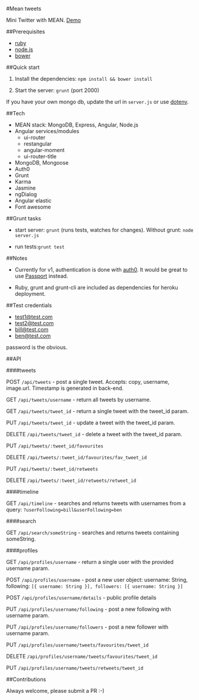 #Mean tweets

Mini Twitter with MEAN. [Demo](http://mean-tweets.herokuapp.com)


##Prerequisites

- [ruby](https://www.ruby-lang.org/en/documentation/installation/)
- [node.js](http://nodejs.org/)
- [bower](http://bower.io/)


##Quick start

1) Install the dependencies: `npm install && bower install`

2) Start the server: `grunt` (port 2000)

If you have your own mongo db, update the url in `server.js` or use [dotenv](https://github.com/motdotla/dotenv).


##Tech

- MEAN stack: MongoDB, Express, Angular, Node.js
- Angular services/modules
  - ui-router
  - restangular
  - angular-moment
  - ui-router-title
- MongoDB, Mongoose
- Auth0
- Grunt
- Karma
- Jasmine
- ngDialog
- Angular elastic
- Font awesome


##Grunt tasks

- start server: `grunt` (runs tests, watches for changes). Without grunt: `node server.js`

- run tests:`grunt test`

##Notes

- Currently for v1, authentication is done with [auth0](https://auth0.com/). It would be great to use [Passport](http://passportjs.org/) instead.

- Ruby, grunt and grunt-cli are included as dependencies for heroku deployment.


##Test credentials

- test1@test.com
- test2@test.com
- bill@test.com
- ben@test.com

password is the obvious.


##API

####tweets

POST   `/api/tweets` - post a single tweet. Accepts: copy, username, image.url. Timestamp is generated in back-end.

GET    `/api/tweets/username` - return all tweets by username.

GET    `/api/tweets/tweet_id` - return a single tweet with the tweet_id param.

PUT    `/api/tweets/tweet_id` - update a tweet with the tweet_id param.

DELETE `/api/tweets/tweet_id` - delete a tweet with the tweet_id param.

PUT    `/api/tweets/:tweet_id/favourites`

DELETE `/api/tweets/:tweet_id/favourites/fav_tweet_id` 

PUT    `/api/tweets/:tweet_id/retweets`

DELETE `/api/tweets/:tweet_id/retweets/retweet_id`

####timeline


GET    `/api/timeline` - searches and returns tweets with usernames from a query: `?userFollowing=bill&userFollowing=ben`

####search


GET    `/api/search/someString` - searches and returns tweets containing someString.


####profiles

GET    `/api/profiles/username` - return a single user with the provided username param.

POST   `/api/profiles/username` - post a new user object: username: String, following: `[{ username: String }], followers: [{ username: String }]`

POST   `/api/profiles/username/details` - public profile details

PUT    `/api/profiles/username/following` - post a new following with username param.

PUT    `/api/profiles/username/followers` - post a new follower with username param.

PUT    `/api/profiles/username/tweets/favourites/tweet_id`

DELETE `/api/profiles/username/tweets/favourites/tweet_id`

PUT    `/api/profiles/username/tweets/retweets/tweet_id`


##Contributions

Always welcome, please submit a PR :-)
